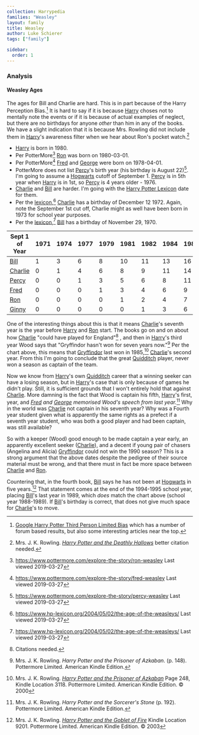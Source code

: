 ```yaml
---
collection: Harrypedia
families: "Weasley"
layout: family
title: Weasley
author: Luke Schierer
tags: ["family"]

sidebar:
  order: 1
---
```




### Analysis

#### Weasley Ages

The ages for Bill and Charlie are hard.  This is in part because of the Harry Perception Bias.[^240101-3]  It is hard to say if it is because [Harry] choses not to mentally note the events or if it is because of actual examples of neglect, but there are no birthdays for anyone *other* than him in any of the books.  We have a slight indication that it is because Mrs. Rowling did not include them in [Harry]'s awareness filter when we hear about Ron's pocket watch.[^240401-4]

* [Harry] is born in 1980.
* Per PotterMore[^20190327-1] [Ron] was born on 1980-03-01.
* Per PotterMore[^20190327-2] [Fred] and [George] were born on 1978-04-01.
* PotterMore does not list [Percy]'s birth year (his birthday is August
  22)[^20190327-3]. I'm going to assume a [Hogwarts] cutoff of September 1.
  [Percy] is in 5th year when [Harry] is in 1st, so [Percy] is 4 years
   older - 1976.
* [Charlie] and [Bill] are harder.  I'm going with the [Harry Potter
   Lexicon][lexicon] date for them.
* Per the [lexicon],[^20190327-4] [Charlie] has a birthday of December 12
  1972. Again, note the September 1st cut off, Charlie might as well
  have been born in 1973 for school year purposes.
* Per the [lexicon],[^20190327-5] [Bill] has a birthday of November 29,
  1970.

| Sept 1 of Year | 1971 | 1974 | 1977 | 1979 | 1981 | 1982 | 1984 | 1987 | 1988 | 1989 | 1990 | 1991 | 1992 | 1993 | 1994 | 1995 | 1996 | 1997 | 1998 |
|----------------|------|------|------|------|------|------|------|------|------|------|------|------|------|------|------|------|------|------|------|
| [Bill]         | 1    | 3    | 6    | 8    | 10   | 11   | 13   | 16   | 17   | 18   | 19   | 20   | 21   | 22   | 23   | 24   | 25   | 26   | 27   |
| [Charlie]      | 0    | 1    | 4    | 6    | 8    | 9    | 11   | 14   | 15   | 16   | 17   | 18   | 19   | 20   | 21   | 22   | 23   | 24   | 25   |
| [Percy]        | 0    | 0    | 1    | 3    | 5    | 6    | 8    | 11   | 12   | 13   | 14   | 15   | 16   | 17   | 18   | 19   | 20   | 21   | 22   |
| [Fred]         | 0    | 0    | 0    | 1    | 3    | 4    | 6    | 9    | 10   | 11   | 12   | 13   | 14   | 15   | 16   | 17   | 18   | 19   | 20   |
| [Ron]          | 0    | 0    | 0    | 0    | 1    | 2    | 4    | 7    | 8    | 9    | 10   | 11   | 12   | 13   | 14   | 15   | 16   | 17   | 18   |
| [Ginny]        | 0    | 0    | 0    | 0    | 0    | 1    | 3    | 6    | 7    | 8    | 9    | 10   | 11   | 12   | 13   | 14   | 15   | 16   | 17   |

One of the interesting things about this is that it means [Charlie]'s
seventh year is the year before [Harry] and [Ron] start. The books go
on and on about how [Charlie] "could have played for England"[^20200629-2]
, and then in [Harry]'s third year Wood says that "Gryffindor hasn't
won for seven years now."[^20200629-3] Per the chart above, this means
that [Gryffindor] last won in 1985,[^20210601-3] [Charlie]'s second
year. From this I'm going to conclude that the great [Quidditch] player,
never won a season as captain of the team.

Now we know from [Harry]'s own [Quidditch] career that a winning seeker
can have a losing season, but in [Harry]'s case that is only because of
games he didn't play.  Still, it is sufficient grounds that I won't
entirely hold that against [Charlie].  More damning is the fact that Wood
is captain his fifth, [Harry]'s first, year, and *[Fred] and [George]
memorised Wood's speech from last year.*[^20200728-1]  Why in the world
was [Charlie] not captain in his seventh year? Why was a Fourth year
student given what is apparently the same rights as a prefect if a
seventh year student, who was both a good player and had been
captain, was still available?

So with a keeper (Wood) good enough to be made captain a year early, an
apparently excellent seeker ([Charlie]), and a decent if young pair of
chasers (Angelina and Alicia) [Gryffindor] could not win the 1990 season?
This is a strong argument that the above dates despite the pedigree of
their source material must be wrong, and that there must in fact be
more space between [Charlie] and [Ron].

Countering that, in the fourth book, [Bill] says he has not been at
[Hogwarts] in five years.[^20210601-2]  That statement comes at the end
of the 1994-1995 school year, placing [Bill]'s last year in 1989, which
*does* match the chart above (school year 1988-1989).  If [Bill]'s
birthday is correct, that does not give much space for [Charlie]'s to move.

[Hogwarts]: <../../Hogwarts/>

[Quidditch]: <../../quidditch/>

[Gryffindor]: <../../Hogwarts/Gryffindor/>

[Harry]: <../people/Potter/Harry_James/>

[Ginny]: <./ginevra_molly/>

[Ron]: <./ronald_bilius>

[George]: <./george/>

[Fred]: <./fred/>

[Percy]: <./percy_ignatius/>

[Charlie]: <./charlie/>

[Bill]: <./William_Arthur/>

[Arthur]: <./arthur/>

[Molly]: <../Prewett/Molly/>

[lexicon]: https://www.hp-lexicon.org

[^20210601-3]: Mrs. J. K. Rowling.
_[Harry Potter and the Prisoner of Azkaban](https://www.goodreads.com/book/show/5.Harry_Potter_and_the_Prisoner_of_Azkaban)_
Page 248, Kindle Location 3118. Pottermore Limited. American Kindle Edition. © 2000

[^20210601-2]: Mrs. J. K. Rowling.
_[Harry Potter and the Goblet of Fire](https://www.goodreads.com/book/show/6.Harry_Potter_and_the_Goblet_of_Fire)_
Kindle Location 9201. Pottermore Limited. American Kindle Edition. © 2003

[^20200629-3]: Mrs. J. K. Rowling. _Harry Potter and the Prisoner of Azkaban_.
(p. 148). Pottermore Limited. American Kindle Edition.

[^20200728-1]: Mrs. J. K. Rowling. _Harry Potter and the Sorcerer's Stone_
(p. 192). Pottermore Limited. American Kindle Edition.

[^20200629-2]: Citations needed.

[^20190327-1]: https://www.pottermore.com/explore-the-story/ron-weasley Last viewed 2019-03-27

[^20190327-2]: https://www.pottermore.com/explore-the-story/fred-weasley Last viewed 2019-03-27

[^20190327-3]: https://www.pottermore.com/explore-the-story/percy-weasley Last viewed 2019-03-27

[^20190327-4]: https://www.hp-lexicon.org/2004/05/02/the-age-of-the-weasleys/ Last viewed 2019-03-27

[^20190327-5]: https://www.hp-lexicon.org/2004/05/02/the-age-of-the-weasleys/ Last viewed 2019-03-27

[^240101-3]: [Google Harry Potter Third Person Limited Bias](https://www.google.com/search?q=Harry+Potter+Third+Person+Limited+Bias) which has a number of forum based results, but also some interesting articles near the top. 

[^240401-4]: Mrs. J. K. Rowling.
    _[Harry Potter and the Deathly Hallows]_
    better citation needed.

[Harry Potter and the Deathly Hallows]: https://www.librarything.com/work/3577382